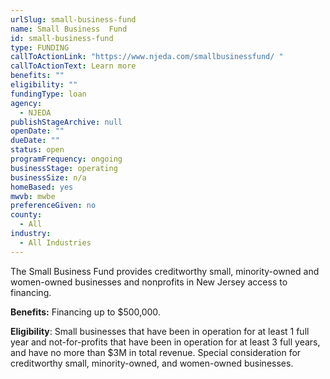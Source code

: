 ```yaml
---
urlSlug: small-business-fund
name: Small Business  Fund
id: small-business-fund
type: FUNDING
callToActionLink: "https://www.njeda.com/smallbusinessfund/ "
callToActionText: Learn more
benefits: ""
eligibility: ""
fundingType: loan
agency:
  - NJEDA
publishStageArchive: null
openDate: ""
dueDate: ""
status: open
programFrequency: ongoing
businessStage: operating
businessSize: n/a
homeBased: yes
mwvb: mwbe
preferenceGiven: no
county:
  - All
industry:
  - All Industries
---
```

The Small Business Fund provides creditworthy small, minority-owned and women-owned businesses and nonprofits in New Jersey access to financing.

**Benefits:** Financing up to $500,000.

**Eligibility**: Small businesses that have been in operation for at least 1 full year and not-for-profits that have been in operation for at least 3 full years, and have no more than $3M in total revenue. Special consideration for creditworthy small, minority-owned, and women-owned businesses.